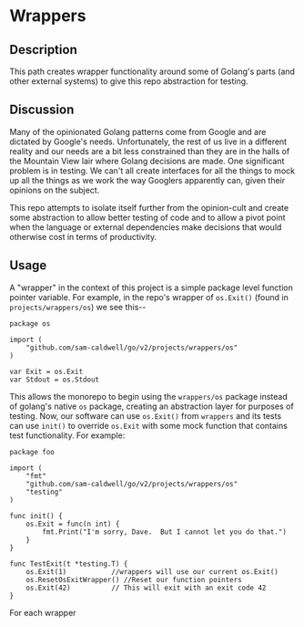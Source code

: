 Wrappers
========

## Description

This path creates wrapper functionality around some of Golang's parts (and other external systems) to give this
repo abstraction for testing.

## Discussion

Many of the opinionated Golang patterns come from Google and are dictated by Google's needs. Unfortunately, the rest
of us live in a different reality and our needs are a bit less constrained than they are in the halls of the Mountain
View lair where Golang decisions are made. One significant problem is in testing. We can't all create interfaces
for all the things to mock up all the things as we work the way Googlers apparently can, given their opinions on the
subject.

This repo attempts to isolate itself further from the opinion-cult and create some abstraction to allow better testing
of code and to allow a pivot point when the language or external dependencies make decisions that would otherwise cost
in terms of productivity.

## Usage

A "wrapper" in the context of this project is a simple package level function pointer variable. For example, in the
repo's wrapper of `os.Exit()` (found in `projects/wrappers/os`) we see this--

```golang
package os

import (
	"github.com/sam-caldwell/go/v2/projects/wrappers/os"
)

var Exit = os.Exit
var Stdout = os.Stdout
```

This allows the monorepo to begin using the `wrappers/os` package instead of golang's native `os` package, creating
an abstraction layer for purposes of testing. Now, our software can use `os.Exit()` from `wrappers` and its tests can
use `init()` to override `os.Exit` with some mock function that contains test functionality. For example:

```golang
package foo

import (
	"fmt"
	"github.com/sam-caldwell/go/v2/projects/wrappers/os"
	"testing"
)

func init() {
	os.Exit = func(n int) {
		fmt.Print("I'm sorry, Dave.  But I cannot let you do that.")
	}
}

func TestExit(t *testing.T) {
	os.Exit(1)           //wrappers will use our current os.Exit()
	os.ResetOsExitWrapper() //Reset our function pointers
	os.Exit(42)          // This will exit with an exit code 42
}
```
For each wrapper